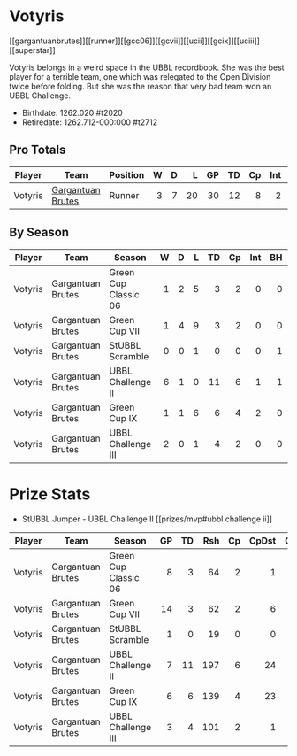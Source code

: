 # Votyris

[[gargantuanbrutes]][[runner]][[gcc06]][[gcvii]][[ucii]][[gcix]][[uciii]][[superstar]]

Votyris belongs in a weird space in the UBBL recordbook. She was the best player for a terrible team, one which was relegated to the Open Division twice before folding. But she was the reason that very bad team won an UBBL Challenge.

* Birthdate: 1262.020 #t2020
* Retiredate: 1262.712-000:000 #t2712 

## Pro Totals

| Player           | Team        | Position      | W | D | L | GP | TD | Cp | Int | BH | SI | Ki | MVP | SPP |
|------------------|-------------|---------------|--:|--:|--:|---:|---:|---:|----:|---:|---:|---:|----:|----:|
| Votyris | [Gargantuan Brutes](../teams/gargantuanbrutes) | Runner |    3 |   7 |   20 |   30 |   12 |    8 |    2 |    0 |    0 |    0 |    2 |   58 |


## By Season

| Player | Team         | Season          | W | D | L | TD | Cp | Int | BH | SI | Ki | MVP | SPP |
|--------|--------------|-----------------|--:|--:|--:|---:|---:|----:|---:|---:|---:|----:|----:|
| Votyris | Gargantuan Brutes | Green Cup Classic 06 |    1 |    2 |    5 |    3 |    2 |    0 |    0 |    0 |    0 |    1 |   16 |
| Votyris | Gargantuan Brutes | Green Cup VII        |    1 |    4 |    9 |    3 |    2 |    0 |    0 |    0 |    0 |    0 |   11 |
| Votyris | Gargantuan Brutes | StUBBL Scramble      |    0 |    0 |    1 |    0 |    0 |    0 |    1 |    0 |    0 |    0 |    2 |
| Votyris | Gargantuan Brutes | UBBL Challenge II    |    6 |    1 |    0 |   11 |    6 |    1 |    1 |    0 |    1 |    2 |   55 |
| Votyris | Gargantuan Brutes | Green Cup IX         |    1 |    1 |    6 |    6 |    4 |    2 |    0 |    0 |    0 |    1 |   31 |
| Votyris | Gargantuan Brutes | UBBL Challenge III   |    2 |    0 |    1 |    4 |    2 |    0 |    0 |    0 |    0 |    0 |   14 |


# Prize Stats

* StUBBL Jumper - UBBL Challenge II [[prizes/mvp#ubbl challenge ii]]

| Player | Team         | Season          | GP | TD | Rsh | Cp | CpDst | Ctch | Int | Cas | Blk | Sck | MVP | SPP |
|--------|--------------|-----------------|---:|---:|----:|---:|------:|-----:|----:|----:|----:|----:|----:|----:|
| Votyris | Gargantuan Brutes | Green Cup Classic 06 |  8 |    3 |   64 |    2 |     1 |    6 |    0 |    0 |   13 |    1 |    1 |   16 |
| Votyris | Gargantuan Brutes | Green Cup VII        | 14 |    3 |   62 |    2 |     6 |    7 |    0 |    0 |   10 |    1 |    0 |   11 |
| Votyris | Gargantuan Brutes | StUBBL Scramble      |  1 |    0 |   19 |    0 |     0 |    3 |    0 |    1 |    1 |    0 |    0 |    2 |
| Votyris | Gargantuan Brutes | UBBL Challenge II    |  7 |   11 |  197 |    6 |    24 |   12 |    1 |    2 |   11 |    2 |    2 |   55 |
| Votyris | Gargantuan Brutes | Green Cup IX         |  6 |    6 |  139 |    4 |    23 |   11 |    2 |    0 |    6 |    0 |    1 |   31 |
| Votyris | Gargantuan Brutes | UBBL Challenge III   |  3 |    4 |  101 |    2 |     1 |    9 |    0 |    0 |    3 |    1 |    0 |   14 |
